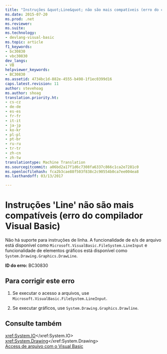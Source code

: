 ```yaml
---
title: "Instruções &quot;Line&quot; não são mais compatíveis (erro do compilador Visual Basic) | Documentos do Microsoft"
ms.date: 2015-07-20
ms.prod: .net
ms.reviewer: 
ms.suite: 
ms.technology:
- devlang-visual-basic
ms.topic: article
f1_keywords:
- bc30830
- vbc30830
dev_langs:
- VB
helpviewer_keywords:
- BC30830
ms.assetid: 4734bc1d-882e-4555-b498-1f1ec0399d16
caps.latest.revision: 11
author: stevehoag
ms.author: shoag
translation.priority.ht:
- cs-cz
- de-de
- es-es
- fr-fr
- it-it
- ja-jp
- ko-kr
- pl-pl
- pt-br
- ru-ru
- tr-tr
- zh-cn
- zh-tw
translationtype: Machine Translation
ms.sourcegitcommit: a06bd2a17f1d6c7308fa6337c866c1ca2e7281c0
ms.openlocfilehash: fca2b3cae88f503f838c2c90554b0ca7ee004ea8
ms.lasthandoff: 03/13/2017

---
```

# <a name="39line39-statements-are-no-longer-supported-visual-basic-compiler-error"></a>Instruções 'Line' não são mais compatíveis (erro do compilador Visual Basic)
Não há suporte para instruções de linha. A funcionalidade de e/s de arquivo está disponível como `Microsoft.VisualBasic.FileSystem.LineInput` e funcionalidade de elementos gráficos está disponível como `System.Drawing.Graphics.DrawLine`.  
  
 **ID do erro:** BC30830  
  
## <a name="to-correct-this-error"></a>Para corrigir este erro  
  
1.  Se executar o acesso a arquivos, use `Microsoft.VisualBasic.FileSystem.LineInput`.  
  
2.  Se executar gráficos, use `System.Drawing.Graphics.Drawline`.  
  
## <a name="see-also"></a>Consulte também  
 <xref:System.IO></xref:System.IO>   
 <xref:System.Drawing></xref:System.Drawing>   
 [Access de arquivo com o Visual Basic](../../../visual-basic/developing-apps/programming/drives-directories-files/file-access.md)
